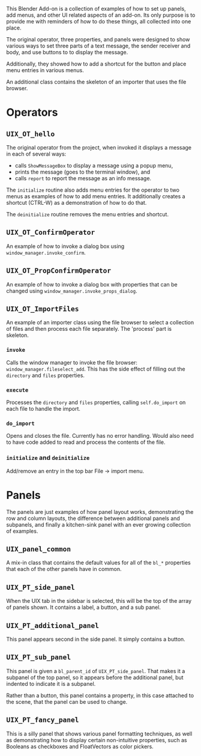 This Blender Add-on is a collection of examples of how to set up panels,
add menus, and other UI related aspects of an add-on.  Its only purpose
is to provide me with reminders of how to do these things, all collected
into one place.

The original operator, three properties, and panels were designed to
show various ways to set three parts of a text message, the sender
receiver and body, and use buttons to to display the message.

Additionally, they showed how to add a shortcut for the button and
place menu entries in various menus.

An additional class contains the skeleton of an importer that uses
the file browser.

# Operators
## `UIX_OT_hello`

The original operator from the project, when invoked it displays a message
in each of several ways:

- calls `ShowMessageBox` to display a message using a popup menu,
- prints the message (goes to the terminal window), and
- calls `report` to report the message as an info message.

The `initialize` routine also adds menu entries for the operator to two
menus as examples of how to add menu entries.  It additionally creates
a shortcut (CTRL-W) as a demonstration of how to do that.

The `deinitialize` routine removes the menu entries and shortcut.

## `UIX_OT_ConfirmOperator`

An example of how to invoke a dialog box using `window_manager.invoke_confirm`.

## `UIX_OT_PropConfirmOperator`

An example of how to invoke a dialog box with properties that can be
changed using `window_manager.invoke_props_dialog`.

## `UIX_OT_ImportFiles`

An example of an importer class using the file browser to select a collection
of files and then process each file separately.  The 'process' part is skeleton.

### `invoke`

Calls the window manager to invoke the file browser: 
`window_manager.fileselect_add`. This has the side effect of filling out the
`directory` and `files` properties.

### `execute`

Processes the `directory` and `files` properties, calling `self.do_import`
on each file to handle the import.

### `do_import`

Opens and closes the file. Currently has no error handling.  Would also need
to have code added to read and process the contents of the file.

### `initialize` and `deinitialize`

Add/remove an entry in the top bar File -> import menu.

# Panels

The panels are just examples of how panel layout works, demonstrating the row
and column layouts, the difference between additional panels and subpanels,
and finally a kitchen-sink panel with an ever growing collection of examples.

## `UIX_panel_common`

A mix-in class that contains the default values for all of the `bl_*` properties
that each of the other panels have in common.

## `UIX_PT_side_panel`

When the UIX tab in the sidebar is selected, this will be the top of the array of
panels shown.  It contains a label, a button, and a sub panel.

## `UIX_PT_additional_panel`

This panel appears second in the side panel. It simply contains a button.

## `UIX_PT_sub_panel`

This panel is given a `bl_parent_id` of `UIX_PT_side_panel`. That makes it a
subpanel of the top panel, so it appears before the additional panel, but
indented to indicate it is a subpanel.

Rather than a button, this panel contains a property, in this case attached
to the scene, that the panel can be used to change.

## `UIX_PT_fancy_panel`

This is a silly panel that shows various panel formatting techniques, as well
as demonstrating how to display certain non-intuitive properties, such as
Booleans as checkboxes and FloatVectors as color pickers.